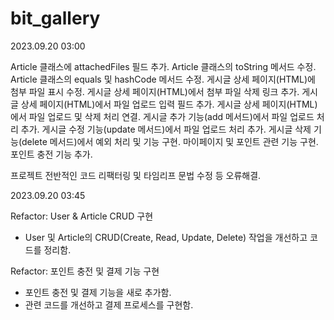 # bit_gallery
2023.09.20 03:00

Article 클래스에 attachedFiles 필드 추가.
Article 클래스의 toString 메서드 수정.
Article 클래스의 equals 및 hashCode 메서드 수정.
게시글 상세 페이지(HTML)에 첨부 파일 표시 수정.
게시글 상세 페이지(HTML)에서 첨부 파일 삭제 링크 추가.
게시글 상세 페이지(HTML)에서 파일 업로드 입력 필드 추가.
게시글 상세 페이지(HTML)에서 파일 업로드 및 삭제 처리 연결.
게시글 추가 기능(add 메서드)에서 파일 업로드 처리 추가.
게시글 수정 기능(update 메서드)에서 파일 업로드 처리 추가.
게시글 삭제 기능(delete 메서드)에서 예외 처리 및 기능 구현.
마이페이지 및 포인트 관련 기능 구현.
포인트 충전 기능 추가.

프로젝트 전반적인 코드 리팩터링 및 타임리프 문법 수정 등 오류해결.

2023.09.20 03:45

Refactor: User & Article CRUD 구현

- User 및 Article의 CRUD(Create, Read, Update, Delete) 작업을 개선하고 코드를 정리함.

Refactor: 포인트 충전 및 결제 기능 구현

- 포인트 충전 및 결제 기능을 새로 추가함.
- 관련 코드를 개선하고 결제 프로세스를 구현함.
